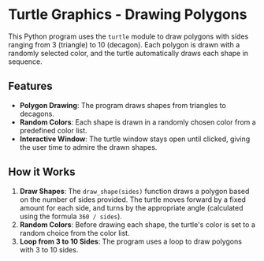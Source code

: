 # Turtle Graphics - Drawing Polygons

This Python program uses the `turtle` module to draw polygons with sides ranging from 3 (triangle) to 10 (decagon). Each polygon is drawn with a randomly selected color, and the turtle automatically draws each shape in sequence.

## Features

- **Polygon Drawing**: The program draws shapes from triangles to decagons.
- **Random Colors**: Each shape is drawn in a randomly chosen color from a predefined color list.
- **Interactive Window**: The turtle window stays open until clicked, giving the user time to admire the drawn shapes.

## How it Works

1. **Draw Shapes**: The `draw_shape(sides)` function draws a polygon based on the number of sides provided. The turtle moves forward by a fixed amount for each side, and turns by the appropriate angle (calculated using the formula `360 / sides`).
2. **Random Colors**: Before drawing each shape, the turtle's color is set to a random choice from the color list.
3. **Loop from 3 to 10 Sides**: The program uses a loop to draw polygons with 3 to 10 sides.
